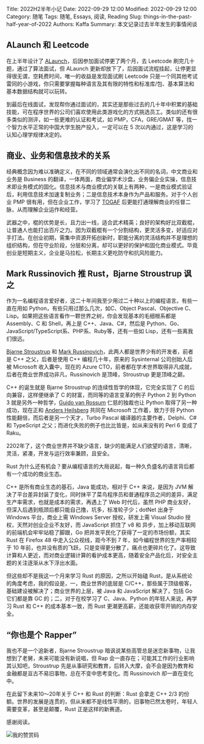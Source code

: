 Title: 2022H2半年小记
Date: 2022-09-29 12:00
Modified: 2022-09-29 12:00
Category: 随笔
Tags: 随笔, Essays, 阅读, Reading
Slug: things-in-the-past-half-year-of-2022
Authors: Kaffa
Summary: 本文记录过去半年发生的事情闲谈

## ALaunch 和 Leetcode

在上半年设计了 [ALaunch][1]，后因参加面试停更了两个月，去 Leetcode 刷完几十题，通过了算法面试，但 ALaunch 更新却放下了，后因面试流程挂起，让停更显得很无谓，空耗费时间，唯一的收益是发现面试刷 Leetcode 只是一个同其他考试雷同的小游戏，你只需要掌握每种语言及其有限的特性和标准库/包、基本算法和基本数据结构就可以玩转。

到最后在线面试，发现帮你通过面试的，其实还是那些过去的几十年中积累的基础技能，可在程序世界的公司们喜欢使用此类游戏化的方式挑选员工。类似的还有很多类似的测评，如一些更难的认证和考试，如 PMP，CFA，GRE/GMAT 等，找一个智力水平正常的中国大学生脱产投入，一定可以在 5 次以内通过，这是学习的认知心理学规律决定的。


## 商业、业务和信息技术的关系

经典概念因为难以准确定义，在不同的领域通常会演化出不同的名词，中文商业和业务是 Business 的翻译，一体两面，商业偏学术沙盘，业务偏企业实操，信息技术即业务模式的固化。信息技术与商业模式的关联上有两种，一是商业模式验证后，利用信息技术加速复制业务；二是信息技术本身作为产品和服务。对于个人创业 PMP 很有用，但在企业工作，学习了 [TOGAF][7] 后更能打通理解商业的任督二脉，从而理解企业运作和经营。

武器之中，棍的优势是长，且力出一线，适合武术精英；良好的架构好比双截棍，让普通人也能打出百斤之力。因为双截棍有一个分割结构，更灵活多变，好适应对手打法。在创业初期，需集中资源开拓创新时，职能分离的灵活结构并不是理想的组织结构，但在守业阶段，分层和分离，却可以更好的保护和固化商业模式。毕竟创业是短期主义，企业是马拉松，长期主义更吃防守和抗风险能力。


## Mark Russinovich 推 Rust，Bjarne Stroustrup 讽之

作为一名编程语言爱好者，这二十年间我至少用过二十种以上的编程语言。有些一直在用如 Python，有些只用过那么几次，如C、Object Pascal、Objective C、Lisp。如果把这些语言看作一颗世界之树，你会发现基本的毛细根系都是Assembly、C 和 Shell，再上是 C++、Java、C#，然后是 Python、Go、JavaScript/TypeScript系、PHP系、Ruby等，还有一些如 Lisp，还有一些离我们很远。

[Bjarne Stroustrup][2] 和 [Mark Russinovich][3]，此两人都是世界少有的开发者，前者是 C++ 之父，后者是使用 C++ 编程几十年，原来的 Sysinternal 公司创始人后被 Microsoft 收入囊中，现在的 Azure CTO，前者都在学术世界取得非凡成就，后者在商业世界成功非凡，Russinovich 是顶峰，Stroustrup 更是顶峰之巅。

C++ 的诞生就是 Bjarne Stroustrup 的连续性哲学的体现，它完全实现了 C 的后向兼容，这样便继承了 C 的财富，而同等的语言变革的例子 Python 2 到 Python 3 就是另外一种哲学，[Guido van Rossum][5] 仁慈的独裁也让 Python 取得了另一种成功，现在正和 [Anders Hejlsberg][6] 共同在 Microsoft 工作着，致力于将 Python 性能翻倍，而后者是另一个天才，Turbo Pascal 编译器的主要作者，Delphi、C# 和 TypeScript 之父；而进化失败的例子也比比皆是，如从来没有的 Perl 6 变成了 Raku。

2202年了，这个商业世界并不缺少语言，缺少的能满足人们欲望的语言，清晰，灵活，紧凑，开发与运行效率兼顾，且安全。

Rust 为什么还有机会？要从编程语言的大局说起，每一种久负盛名的语言背后都有一个成功的商业生态。

C++ 是所有商业生态的基石，Java 能成功，相对于 C++ 来说，是因为 JVM 解决了平台差异封装了变化，同时抹平了菜鸟程序员和普通程序员之间的差异，满足生产率需求，也就是成本的需求，再遇上了 Web 时代后，虽然 PHP 商业友好，但深入后遇到瓶颈后都只能自己撸，坑多，标准轮子少；dotNet 出身于 Windows 平台，商业上需 Windows Server 授权，研发上需 Visual Studio 授权，天然对创业企业不友好，而 JavaScript 抓住了 v8 和 异步，加上移动互联网的前端机会牢牢站稳了脚跟，Go 把并发平民化了获得了一定的市场份额，其实 Rust 在 Firefox 48 中走入公众视线，距今不到 7 年，如今编程世界的生产率相较于 10 年前，也并没有质的飞跃，只是变得更分散了，痛点也更碎片化了。这导致计算和人更近，而对商业逻辑计算的看护成本更高，随着安全产品化后，对安全主题的关注逐渐从水下浮出水面。

但这些却不是我这一个月来学习 Rust 的原因，之所以开始磕 Rust，是从系统论的角度考虑，我的假设是，一，商业世界的底层是 C/C++，那些属于顶级极客，基础建设被解决了；商业世界的上层，被 Java 和 JavaScript 解决了，包括 Go 它们都是靠 GC 的；二，对于在校学习了 C、Java、Python 的年轻人来说，再学习 Rust 和 C++ 的成本基本一致，而 Rust 更潮更高薪，还能收获零开销的内存安全。

## “你也是个 Rapper”

我也不是一个追新者，Bjarne Stroustrup 暗讽说某些高管总是迷恋新事物，让我想到了老舅，未来可能没有新说唱，但 Rap 会一直存在；可能其工作的行业影响其认知吧，Stroustrup 先是从事研究和教育，后转入大摩，会不会是因为教育和金融都是亘古不易旧事物，总在不变中思考变化。而 Russinovich 却一直在变化中。

在此留下未来10～20年关于 C++ 和 Rust 的判断：Rust 会拿走 C++ 2/3 的份额。世界的发展是连贯的，但从来都不是线性平滑的，旧事物已然太卷时，年轻人需要变革，甚至是颠覆，Rust 正是这样的新赛道。


感谢阅读。

![我的赞赏码](https://kaffa.im/img/reward.png "我的赞赏码")


[1]: https://kaffa.im/alaunch-your-first-productivity-software.html
[2]: https://www.stroustrup.com/
[3]: http://www.markrussinovich.com/
[4]: https://brendaneich.com/
[5]: https://gvanrossum.github.io/
[6]: https://github.com/ahejlsberg
[7]: https://www.opengroup.org/togaf


